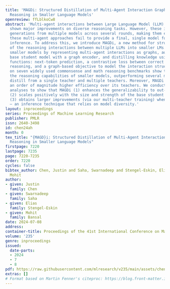 ```yaml
---
title: 'MAGDi: Structured Distillation of Multi-Agent Interaction Graphs Improves
  Reasoning in Smaller Language Models'
openreview: ffLblkoCw8
abstract: 'Multi-agent interactions between Large Language Model (LLM) agents have
  shown major improvements on diverse reasoning tasks. However, these involve long
  generations from multiple models across several rounds, making them expensive. Moreover,
  these multi-agent approaches fail to provide a final, single model for efficient
  inference. To address this, we introduce MAGDi, a new method for structured distillation
  of the reasoning interactions between multiple LLMs into smaller LMs. MAGDi teaches
  smaller models by representing multi-agent interactions as graphs, augmenting a
  base student model with a graph encoder, and distilling knowledge using three objective
  functions: next-token prediction, a contrastive loss between correct and incorrect
  reasoning, and a graph-based objective to model the interaction structure. Experiments
  on seven widely used commonsense and math reasoning benchmarks show that MAGDi improves
  the reasoning capabilities of smaller models, outperforming several methods that
  distill from a single teacher and multiple teachers. Moreover, MAGDi also demonstrates
  an order of magnitude higher efficiency over its teachers. We conduct extensive
  analyses to show that MAGDi (1) enhances the generalizability to out-of-domain tasks,
  (2) scales positively with the size and strength of the base student model, and
  (3) obtains larger improvements (via our multi-teacher training) when applying self-consistency
  – an inference technique that relies on model diversity.'
layout: inproceedings
series: Proceedings of Machine Learning Research
publisher: PMLR
issn: 2640-3498
id: chen24ah
month: 0
tex_title: "{MAGD}i: Structured Distillation of Multi-Agent Interaction Graphs Improves
  Reasoning in Smaller Language Models"
firstpage: 7220
lastpage: 7235
page: 7220-7235
order: 7220
cycles: false
bibtex_author: Chen, Justin and Saha, Swarnadeep and Stengel-Eskin, Elias and Bansal,
  Mohit
author:
- given: Justin
  family: Chen
- given: Swarnadeep
  family: Saha
- given: Elias
  family: Stengel-Eskin
- given: Mohit
  family: Bansal
date: 2024-07-08
address:
container-title: Proceedings of the 41st International Conference on Machine Learning
volume: '235'
genre: inproceedings
issued:
  date-parts:
  - 2024
  - 7
  - 8
pdf: https://raw.githubusercontent.com/mlresearch/v235/main/assets/chen24ah/chen24ah.pdf
extras: []
# Format based on Martin Fenner's citeproc: https://blog.front-matter.io/posts/citeproc-yaml-for-bibliographies/
---
```

